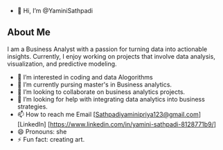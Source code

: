 - 👋 Hi, I’m @YaminiSathpadi
## About Me

I am a Business Analyst with a passion for turning data into actionable insights. Currently, I enjoy working on projects that involve data analysis, visualization, and predictive modeling.

- 👀 I’m interested in coding and data Alogorithms 
- 🌱 I’m currently pursing master's in Business analytics.
- 💞️ I’m looking to collaborate on business analytics projects.
- 🤔 I’m looking for help with integrating data analytics into business strategies.
- 📫 How to reach me 
   Email [Sathpadiyaminipriya123@gmail.com]
   [LinkedIn] [https://www.linkedin.com/in/yamini-sathpadi-8128771b9/]
- 😄 Pronouns: she
- ⚡ Fun fact: creating art.

<!---
YaminiSathpadi/YaminiSathpadi is a ✨ special ✨ repository because its `README.md` (this file) appears on your GitHub profile.
You can click the Preview link to take a look at your changes.
--->
